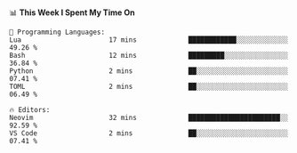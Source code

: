 <!--START_SECTION:waka-->
📊 **This Week I Spent My Time On** 

```text
💬 Programming Languages: 
Lua                      17 mins             ████████████░░░░░░░░░░░░░   49.26 % 
Bash                     12 mins             █████████░░░░░░░░░░░░░░░░   36.84 % 
Python                   2 mins              ██░░░░░░░░░░░░░░░░░░░░░░░   07.41 % 
TOML                     2 mins              ██░░░░░░░░░░░░░░░░░░░░░░░   06.49 % 

🔥 Editors: 
Neovim                   32 mins             ███████████████████████░░   92.59 % 
VS Code                  2 mins              ██░░░░░░░░░░░░░░░░░░░░░░░   07.41 % 
```


<!--END_SECTION:waka-->